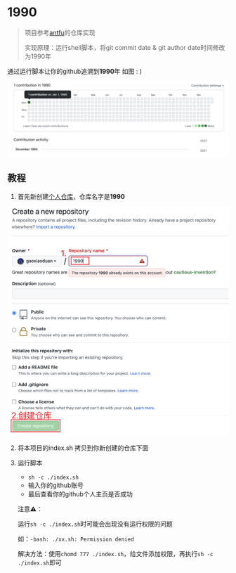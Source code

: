 # 1990

> 项目参考[antfu](https://github.com/antfu)的仓库实现
>
> 实现原理：运行shell脚本，将git commit date & git author date时间修改为1990年

通过运行脚本让你的github追溯到**1990**年 如图 : )

![1990github](./img/1990github.png)

## 教程

1. 首先新创建[个人仓库](https://github.com/new)，仓库名字是**1990**

![createNewRep](./img/createNewRep.png)

2. 将本项目的index.sh 拷贝到你新创建的仓库下面

3. 运行脚本

   - `sh -c ./index.sh` 
   - 输入你的github账号
   - 最后查看你的github个人主页是否成功

   注意⚠️：

   运行`sh -c ./index.sh`时可能会出现没有运行权限的问题

   如：`-bash: ./xx.sh: Permission denied`

   解决方法：使用`chomd 777 ./index.sh`，给文件添加权限，再执行`sh -c ./index.sh`即可


